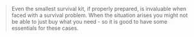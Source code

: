 > Even the smallest survival kit, if properly prepared, is invaluable when faced with a survival problem. When the situation arises you might not be able to just buy what you need - so it is good to have some essentials for these cases.